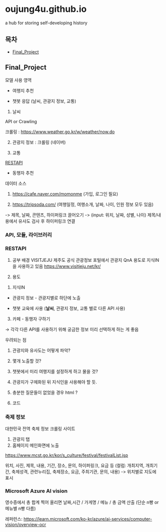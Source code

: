 # oujung4u.github.io
a hub for storing self-developing history

## 목차
- [Final_Project](#Final_Project)


## Final_Project

모델 사용 영역

- 여행지 추천

- 챗봇 응답 (날씨, 관광지 정보, 교통)

1) 날씨

API or Crawling

크롤링 : https://www.weather.go.kr/w/weather/now.do

2) 관광지 정보 : 크롤링 (네이버)

3) 교통

[RESTAPI](#RESTAPI)


- 동행자 추천

데이터 소스

1) https://cafe.naver.com/momonme
(가입, 로그인 필요)

2) https://tripsoda.com/
(여행일정, 여행소개, 날짜, 나이, 인원 정보 모두 있음)

-> 제목, 날짜, 콘텐츠, 하이퍼링크 끌어오기
-> (input: 위치, 날짜, 성별, 나이) 제목/내용에서 유사도 검사 후 하이퍼링크 연결



### API, 모듈, 라이브러리

### RESTAPI

1. 공부 배경
VISITJEJU 제주도 공식 관광정보 포털에서 관광지 QnA 용도로 지식IN을 사용하고 있음 
https://www.visitjeju.net/kr/


2. 용도

1) 지식IN 

- 관광지 정보 - 관광지별로 하단에 노출

- 챗봇 교육에 사용 (**날씨**, 관광지 정보, 교통 별로 다른 API 사용)

3) 카페 - 동행자 구하기

→ 각각 다른 API를 사용하기 위해 궁금한 정보 미리 선택하게 하는 게 좋음

우려되는 점

1. 관광지와 유사도는 어떻게 파악?
2. 몇개 노출할 것?
3. 챗봇에서 미리 여행지를 설정하게 하고 물을 것?
4. 관광지가 구체화된 뒤 지식인을 사용해야 할 듯.
5. 충분한 질문들이 없었을 경우 html ?


4. 코드



### 축제 정보

대한민국 전역 축제 정보 크롤링 사이트
1) 관광지 탭
2) 홈페이지 메인화면에 노출

https://www.mcst.go.kr/kor/s_culture/festival/festivalList.jsp

위치, 사진, 제목, 내용, 기간, 장소, 문의, 하이퍼링크, 요금 등
(컬럼: 개최지역, 개최기간, 축제성격, 관련누리집, 축제장소, 요금, 주최기관, 문의, 내용)
-> 위치별로 지도에 표시


### Microsoft Azure AI vision

영수증에서 총 합계 찍어 올리면 날짜,시간 / 가게명 / 메뉴 / 총 금액 산출
(단순 n빵 or 메뉴별 n빵 다름)

레퍼런스:
https://learn.microsoft.com/ko-kr/azure/ai-services/computer-vision/overview-ocr
